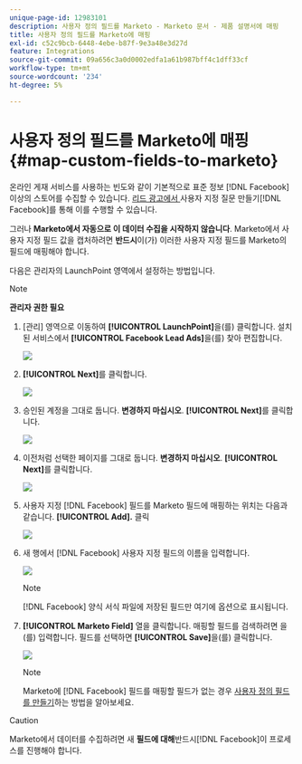 ```yaml
---
unique-page-id: 12983101
description: 사용자 정의 필드를 Marketo - Marketo 문서 - 제품 설명서에 매핑
title: 사용자 정의 필드를 Marketo에 매핑
exl-id: c52c9bcb-6448-4ebe-b87f-9e3a48e3d27d
feature: Integrations
source-git-commit: 09a656c3a0d0002edfa1a61b987bff4c1dff33cf
workflow-type: tm+mt
source-wordcount: '234'
ht-degree: 5%

---
```


# 사용자 정의 필드를 Marketo에 매핑 {#map-custom-fields-to-marketo}

온라인 게재 서비스를 사용하는 빈도와 같이 기본적으로 표준 정보 [!DNL Facebook] 이상의 스토어를 수집할 수 있습니다. [ 리드 광고에서 ](https://www.facebook.com/business/help/774623835981457?helpref=uf_permalink)사용자 지정 질문 만들기[!DNL Facebook]를 통해 이를 수행할 수 있습니다.

그러나 **Marketo에서 자동으로 이 데이터 수집을 시작하지 않습니다**. Marketo에서 사용자 지정 필드 값을 캡처하려면 **반드시**&#x200B;이(가) 이러한 사용자 지정 필드를 Marketo의 필드에 매핑해야 합니다.

다음은 관리자의 LaunchPoint 영역에서 설정하는 방법입니다.

>[!NOTE]
>
>**관리자 권한 필요**

1. [관리] 영역으로 이동하여 **[!UICONTROL LaunchPoint]**&#x200B;을(를) 클릭합니다. 설치된 서비스에서 **[!UICONTROL Facebook Lead Ads]**&#x200B;을(를) 찾아 편집합니다.

   ![](assets/image2017-10-24-9-3a32-3a16.png)

1. **[!UICONTROL Next]**&#x200B;를 클릭합니다.

   ![](assets/image2017-10-24-14-3a55-3a13.png)

1. 승인된 계정을 그대로 둡니다. **변경하지 마십시오**. **[!UICONTROL Next]**&#x200B;를 클릭합니다.

   ![](assets/image2017-10-24-14-3a56-3a48.png)

1. 이전처럼 선택한 페이지를 그대로 둡니다. **변경하지 마십시오**. **[!UICONTROL Next]**&#x200B;를 클릭합니다.

   ![](assets/image2017-10-24-15-3a0-3a54.png)

1. 사용자 지정 [!DNL Facebook] 필드를 Marketo 필드에 매핑하는 위치는 다음과 같습니다. **[!UICONTROL Add].** 클릭

   ![](assets/image2017-10-24-9-3a33-3a49.png)

1. 새 행에서 [!DNL Facebook] 사용자 지정 필드의 이름을 입력합니다.

   ![](assets/image2017-10-24-9-3a37-3a3.png)

   >[!NOTE]
   >
   >[!DNL Facebook] 양식 서식 파일에 저장된 필드만 여기에 옵션으로 표시됩니다.

1. **[!UICONTROL Marketo Field]** 열을 클릭합니다. 매핑할 필드를 검색하려면 을(를) 입력합니다. 필드를 선택하면 **[!UICONTROL Save]**&#x200B;을(를) 클릭합니다.

   ![](assets/image2017-10-24-11-3a16-3a42.png)

   >[!NOTE]
   >
   >Marketo에 [!DNL Facebook] 필드를 매핑할 필드가 없는 경우 [사용자 정의 필드를 만들기](/help/marketo/product-docs/administration/field-management/create-a-custom-field-in-marketo.md)하는 방법을 알아보세요.

>[!CAUTION]
>
>Marketo에서 데이터를 수집하려면 새 **필드에 대해**&#x200B;반드시[!DNL Facebook]이 프로세스를 진행해야 합니다.
